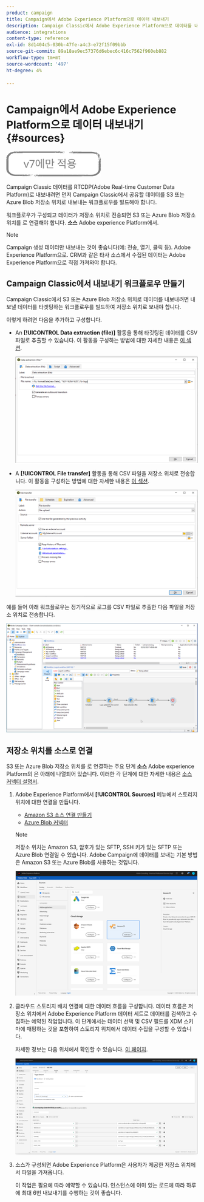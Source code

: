 ```yaml
---
product: campaign
title: Campaign에서 Adobe Experience Platform으로 데이터 내보내기
description: Campaign Classic에서 Adobe Experience Platform으로 데이터를 내보내는 방법을 알아봅니다.
audience: integrations
content-type: reference
exl-id: 8d1404c5-030b-47fe-a4c3-e72f15f09bbb
source-git-commit: 89a18ae9ec57376d6ebec6c416c7562f960eb882
workflow-type: tm+mt
source-wordcount: '497'
ht-degree: 4%

---
```


# Campaign에서 Adobe Experience Platform으로 데이터 내보내기 {#sources}

![](../../assets/v7-only.svg)

Campaign Classic 데이터를 RTCDP(Adobe Real-time Customer Data Platform)로 내보내려면 먼저 Campaign Classic에서 공유할 데이터를 S3 또는 Azure Blob 저장소 위치로 내보내는 워크플로우를 빌드해야 합니다.

워크플로우가 구성되고 데이터가 저장소 위치로 전송되면 S3 또는 Azure Blob 저장소 위치를 로 연결해야 합니다. **소스** Adobe experience Platform에서.

>[!NOTE]
>
>Campaign 생성 데이터만 내보내는 것이 좋습니다(예: 전송, 열기, 클릭 등). Adobe Experience Platform으로. CRM과 같은 타사 소스에서 수집된 데이터는 Adobe Experience Platform으로 직접 가져와야 합니다.

## Campaign Classic에서 내보내기 워크플로우 만들기

Campaign Classic에서 S3 또는 Azure Blob 저장소 위치로 데이터를 내보내려면 내보낼 데이터를 타겟팅하는 워크플로우를 빌드하여 저장소 위치로 보내야 합니다.

이렇게 하려면 다음을 추가하고 구성합니다.

* An **[!UICONTROL Data extraction (file)]** 활동을 통해 타깃팅된 데이터를 CSV 파일로 추출할 수 있습니다. 이 활동을 구성하는 방법에 대한 자세한 내용은 [이 섹션](../../workflow/using/extraction--file-.md).

   ![](assets/rtcdp-extract-file.png)

* A **[!UICONTROL File transfer]** 활동을 통해 CSV 파일을 저장소 위치로 전송합니다. 이 활동을 구성하는 방법에 대한 자세한 내용은 [이 섹션](../../workflow/using/file-transfer.md).

   ![](assets/rtcdp-file-transfer.png)

예를 들어 아래 워크플로우는 정기적으로 로그를 CSV 파일로 추출한 다음 파일을 저장소 위치로 전송합니다.

![](assets/aep-export.png)

## 저장소 위치를 소스로 연결

S3 또는 Azure Blob 저장소 위치를 로 연결하는 주요 단계 **소스** Adobe experience Platform의 은 아래에 나열되어 있습니다. 이러한 각 단계에 대한 자세한 내용은 [소스 커넥터 설명서](https://experienceleague.adobe.com/docs/experience-platform/sources/home.html?lang=ko).

1. Adobe Experience Platform에서 **[!UICONTROL Sources]** 메뉴에서 스토리지 위치에 대한 연결을 만듭니다.

   * [Amazon S3 소스 연결 만들기](https://experienceleague.adobe.com/docs/experience-platform/sources/ui-tutorials/create/cloud-storage/s3.html)
   * [Azure Blob 커넥터](https://experienceleague.adobe.com/docs/experience-platform/sources/connectors/cloud-storage/blob.html)

   >[!NOTE]
   >
   >저장소 위치는 Amazon S3, 암호가 있는 SFTP, SSH 키가 있는 SFTP 또는 Azure Blob 연결일 수 있습니다. Adobe Campaign에 데이터를 보내는 기본 방법은 Amazon S3 또는 Azure Blob를 사용하는 것입니다.

   ![](assets/rtcdp-connector.png)

1. 클라우드 스토리지 배치 연결에 대한 데이터 흐름을 구성합니다. 데이터 흐름은 저장소 위치에서 Adobe Experience Platform 데이터 세트로 데이터를 검색하고 수집하는 예약된 작업입니다. 이 단계에서는 데이터 선택 및 CSV 필드를 XDM 스키마에 매핑하는 것을 포함하여 스토리지 위치에서 데이터 수집을 구성할 수 있습니다.

   자세한 정보는 다음 위치에서 확인할 수 있습니다. [이 페이지](https://experienceleague.adobe.com/docs/experience-platform/sources/ui-tutorials/dataflow/cloud-storage.html).

   ![](assets/rtcdp-map-xdm.png)

1. 소스가 구성되면 Adobe Experience Platform은 사용자가 제공한 저장소 위치에서 파일을 가져옵니다.

   이 작업은 필요에 따라 예약할 수 있습니다. 인스턴스에 이미 있는 로드에 따라 하루에 최대 6번 내보내기를 수행하는 것이 좋습니다.
